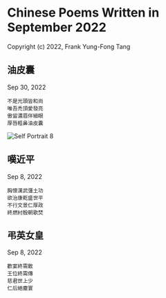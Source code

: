 # Chinese Poems Written in September 2022
Copyright (c) 2022, Frank Yung-Fong Tang

## 油皮囊
Sep 30, 2022
```
不是光頭皆和尚
唯吾禿頂愛發亮
傲留濃眉伴細眼
厚唇粗鼻油皮囊
```

![Self Portrait 8](https://lh3.googleusercontent.com/pw/AL9nZEUQn5ZnxwhcGZvx3r-IKc3NUVQH9di1JS0XhKLGtkAPBdNNbZnsF3vKl954aFdmj7W-cjQgspjD2vSZh_7WtwDCBha0P4pLEGgPDpzBOT8bDNkSWbjHyq7OPBG41gl61VX7v7IMBFfVr7AhmU1-Zn_EAA=h150-no)


## 嘆近平
Sep 8, 2022
```
胸懷漢武彊土功
欲治康乾盛世平
不行文景仁厚政
終燃紂殷朝歌焚
```

## 弔英女皇
Sep 8, 2022
```
歡宴終需散
王位終需傳
慈君世上少
仁后絕塵寰
```
